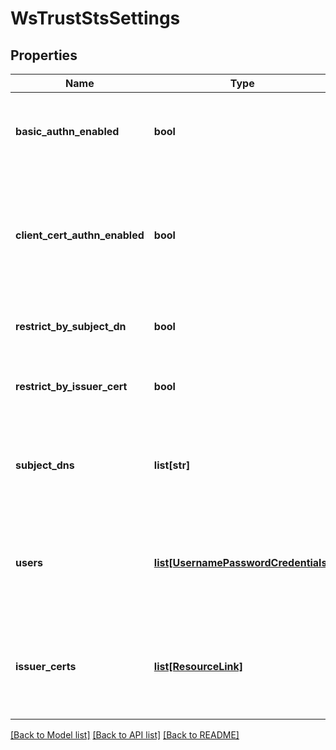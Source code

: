 # WsTrustStsSettings

## Properties
Name | Type | Description | Notes
------------ | ------------- | ------------- | -------------
**basic_authn_enabled** | **bool** | Require the use of HTTP Basic Authentication to access WS-Trust STS endpoints. Requires users be populated. | [optional] 
**client_cert_authn_enabled** | **bool** | Require the use of Client Cert Authentication to access WS-Trust STS endpoints. Requires either restrictBySubjectDn and/or restrictByIssuerCert be enabled. | [optional] 
**restrict_by_subject_dn** | **bool** | Restrict Access by Subject DN. Ignored if clientCertAuthnEnabled is disabled. | [optional] 
**restrict_by_issuer_cert** | **bool** | Restrict Access by Issuer Certificate. Ignored if clientCertAuthnEnabled is disabled. | [optional] 
**subject_dns** | **list[str]** | List of Subject DNs for certificates that are allowed to authenticate to WS-Trust STS endpoints. Required if restrictBySubjectDn is enabled. | [optional] 
**users** | [**list[UsernamePasswordCredentials]**](UsernamePasswordCredentials.md) | List of users authorized to access WS-Trust STS endpoints when basicAuthnEnabled is enabled. At least one users entry is required if basicAuthnEnabled is enabled. | [optional] 
**issuer_certs** | [**list[ResourceLink]**](ResourceLink.md) | List of certificate Issuers that are used to validate certificates for access to the WS-Trust STS endpoints. Required if restrictByIssuerCert is enabled. | [optional] 

[[Back to Model list]](../README.md#documentation-for-models) [[Back to API list]](../README.md#documentation-for-api-endpoints) [[Back to README]](../README.md)


